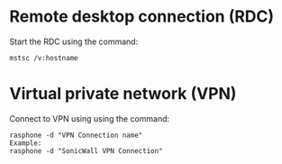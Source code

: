 # Remote desktop connection (RDC)
Start the RDC using the command:
```
mstsc /v:hostname
```

# Virtual private network (VPN)
Connect to VPN using using the command:
```
rasphone -d "VPN Connection name"
Example:
rasphone -d "SonicWall VPN Connection"
```
